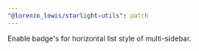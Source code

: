 ```yaml
---
"@lorenzo_lewis/starlight-utils": patch
---
```


Enable badge's for horizontal list style of multi-sidebar.
